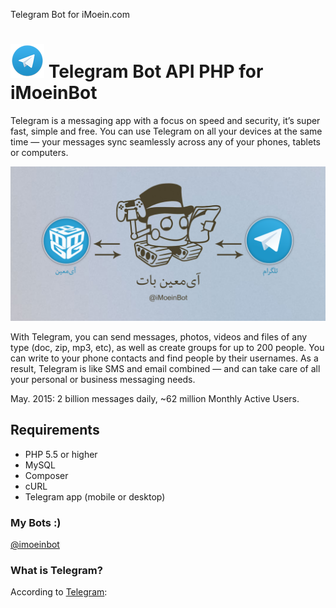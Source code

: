 Telegram Bot for iMoein.com

# ![telegram](img/telegram.png) Telegram Bot API PHP for iMoeinBot
>

Telegram is a messaging app with a focus on speed and security, it’s super fast, simple and free. You can use Telegram on all your devices at the same time — your messages sync seamlessly across any of your phones, tablets or computers.

[![imoeinbot document](img/imoeinbotheader.png)](https://imoein.com/iMoeinBot)

With Telegram, you can send messages, photos, videos and files of any type (doc, zip, mp3, etc), as well as create groups for up to 200 people. You can write to your phone contacts and find people by their usernames. As a result, Telegram is like SMS and email combined — and can take care of all your personal or business messaging needs.

May. 2015: 2 billion messages daily, ~62 million Monthly Active Users.

## Requirements

- PHP 5.5 or higher
- MySQL
- Composer
- cURL
- Telegram app (mobile or desktop)

### My Bots :)

[@imoeinbot](https://telegram.me/imoeinbot)


### What is Telegram?
According to [Telegram](https://www.telegram.org/):
